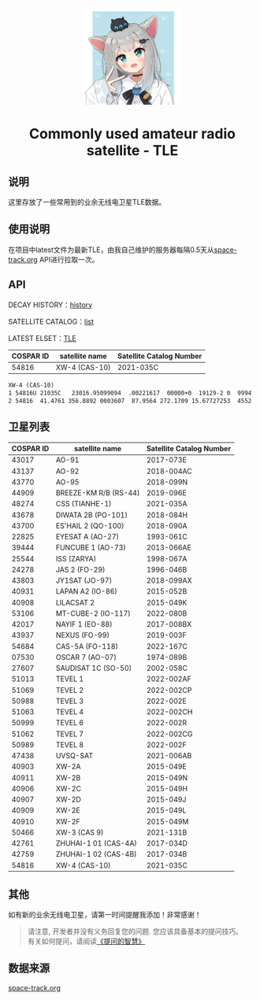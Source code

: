 <p align="center">
    <img src="https://raw.githubusercontent.com/zrmzrm/Commonly-used-amateur-radio-satellites-TLE/img-patch-1/1210501310_6ed4e5ccfb396b0fff757517d24cdd65.jpg" width="200" height="200">
</p>

<div align="center">

# Commonly used amateur radio satellite - TLE

</div>

## 说明
这里存放了一些常用到的业余无线电卫星TLE数据。

## 使用说明
在项目中latest文件为最新TLE，由我自己维护的服务器每隔0.5天从[space-track.org](https://www.space-track.org/) API进行拉取一次。

## API
DECAY HISTORY：[history](https://www.space-track.org/basicspacedata/query/class/gp/ORDERBY/EPOCH%20desc/favorites/amateur%20radio%20ephemeris/format/3le/emptyresult/show)

SATELLITE CATALOG：[list](https://www.space-track.org/basicspacedata/query/class/gp/ORDERBY/EPOCH%20desc/favorites/amateur%20radio%20ephemeris/format/3le/emptyresult/show)

LATEST ELSET：[TLE](https://www.space-track.org/basicspacedata/query/class/gp/ORDERBY/EPOCH%20desc/favorites/amateur%20radio%20ephemeris/format/3le/emptyresult/show)

| COSPAR ID | satellite name | Satellite Catalog Number |
| --------- | -------------- | ------------------------ |
| 54816     | XW-4 (CAS-10)  | 2021-035C                |

    XW-4 (CAS-10)
    1 54816U 21035C   23016.95099094  .00221617  00000+0  19129-2 0  9994
    2 54816  41.4761 356.8892 0003607  87.9564 272.1709 15.67727253  4552

## 卫星列表

| COSPAR ID | satellite name        | Satellite Catalog Number |
| --------- | --------------------- | ------------------------ |
| 43017     | AO-91                 | 2017-073E                |
| 43137     | AO-92                 | 2018-004AC               |
| 43770     | AO-95                 | 2018-099N                |
| 44909     | BREEZE-KM R/B (RS-44) | 2019-096E                |
| 48274     | CSS (TIANHE-1)        | 2021-035A                |
| 43678     | DIWATA 2B (PO-101)    | 2018-084H                |
| 43700     | ES'HAIL 2 (QO-100)    | 2018-090A                |
| 22825     | EYESAT A (AO-27)      | 1993-061C                |
| 39444     | FUNCUBE 1 (AO-73)     | 2013-066AE               |
| 25544     | ISS (ZARYA)           | 1998-067A                |
| 24278     | JAS 2 (FO-29)         | 1996-046B                |
| 43803     | JY1SAT (JO-97)        | 2018-099AX               |
| 40931     | LAPAN A2 (IO-86)      | 2015-052B                |
| 40908     | LILACSAT 2            | 2015-049K                |
| 53106     | MT-CUBE-2 (IO-117)    | 2022-080B                |
| 42017     | NAYIF 1 (EO-88)       | 2017-008BX               |
| 43937     | NEXUS (FO-99)         | 2019-003F                |
| 54684     | CAS-5A (FO-118)       | 2022-167C                |
| 07530     | OSCAR 7 (AO-07)       | 1974-089B                |
| 27607     | SAUDISAT 1C (SO-50)   | 2002-058C                |
| 51013     | TEVEL 1               | 2022-002AF               |
| 51069     | TEVEL 2               | 2022-002CP               |
| 50988     | TEVEL 3               | 2022-002E                |
| 51063     | TEVEL 4               | 2022-002CH               |
| 50999     | TEVEL 6               | 2022-002R                |
| 51062     | TEVEL 7               | 2022-002CG               |
| 50989     | TEVEL 8               | 2022-002F                |
| 47438     | UVSQ-SAT              | 2021-006AB               |
| 40903     | XW-2A                 | 2015-049E                |
| 40911     | XW-2B                 | 2015-049N                |
| 40906     | XW-2C                 | 2015-049H                |
| 40907     | XW-2D                 | 2015-049J                |
| 40909     | XW-2E                 | 2015-049L                |
| 40910     | XW-2F                 | 2015-049M                |
| 50466     | XW-3 (CAS 9)          | 2021-131B                |
| 42761     | ZHUHAI-1 01 (CAS-4A)  | 2017-034D                |
| 42759     | ZHUHAI-1 02 (CAS-4B)  | 2017-034B                |
| 54816     | XW-4 (CAS-10)         | 2021-035C                |


## 其他
如有新的业余无线电卫星，请第一时间提醒我添加！非常感谢！

> 请注意, 开发者并没有义务回复您的问题. 您应该具备基本的提问技巧。  
> 有关如何提问，请阅读[《提问的智慧》](https://github.com/ryanhanwu/How-To-Ask-Questions-The-Smart-Way/blob/main/README-zh_CN.md)

## 数据来源
[space-track.org](https://www.space-track.org/)
